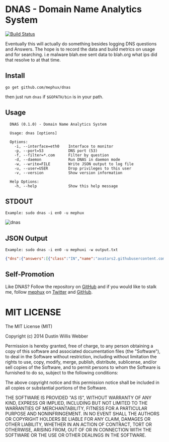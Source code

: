 # DNAS - Domain Name Analytics System
[![Build Status](https://drone.io/github.com/mephux/dnas/status.png)](https://drone.io/github.com/mephux/dnas/latest)

Eventually this will actually do something besides logging DNS questions and Answers. 
The hope is to record the data and build metrics on usage and for searching. i.e malware blah.exe sent data to blah.org what ips did that resolve to at that time.

## Install

  `go get github.com/mephux/dnas`

  then just run `dnas` if `$GOPATH/bin` is in your path.

## Usage

```
  DNAS (0.1.0) - Domain Name Analytics System

  Usage: dnas [options]

  Options:
    -i, --interface=eth0    Interface to monitor
    -p, --port=53           DNS port (53)
    -f, --filter=*.com      Filter by question
    -d, --daemon            Run DNAS in daemon mode
    -w, --write=FILE        Write JSON output to log file
    -u, --user=USER         Drop privileges to this user
    -v, --version           Show version information

  Help Options:
    -h, --help              Show this help message
```

## STDOUT

  `Example: sudo dnas -i en0 -u mephux`

  ![dnas](https://raw.githubusercontent.com/mephux/dnas/master/screenshot/dnas-output.png)


## JSON Output

  `Example: sudo dnas -i en0 -u mephuxi -w output.txt`

  ```json
  {"dns":{"answers":[{"class":"IN","name":"avatars2.githubusercontent.com.","record":"CNAME","data":"github.map.fastly.net.","ttl":"1099","created_at":"2014-08-17T17:10:38.194959151-04:00","updated_at":"2014-08-17T17:10:38.194959229-04:00","active":true},{"class":"IN","name":"github.map.fastly.net.","record":"A","data":"199.27.76.133","ttl":"4","created_at":"2014-08-17T17:10:38.194963092-04:00","updated_at":"2014-08-17T17:10:38.194963118-04:00","active":true}],"question":"avatars2.githubusercontent.com.","length":150},"dstip":"172.16.1.19","protocol":"UDP","srcip":"172.16.1.1","timestamp":"2014-08-17T17:10:38.19486575-04:00","packet":"i4WBgAABAAIAAAAACGF2YXRhcnMyEWdpdGh1YnVzZXJjb250ZW50A2NvbQAAAQABCGF2YXRhcnMyEWdpdGh1YnVzZXJjb250ZW50A2NvbQAABQABAAAESwAXBmdpdGh1YgNtYXAGZmFzdGx5A25ldAAGZ2l0aHViA21hcAZmYXN0bHkDbmV0AAABAAEAAAAEAATHG0yF"}
  ```

## Self-Promotion

Like DNAS? Follow the repository on
[GitHub](https://github.com/mephux/dnas) and if
you would like to stalk me, follow [mephux](http://dweb.io/) on
[Twitter](http://twitter.com/mephux) and
[GitHub](https://github.com/mephux).

# MIT LICENSE

The MIT License (MIT)

Copyright (c) 2014 Dustin Willis Webber

Permission is hereby granted, free of charge, to any person obtaining a copy
of this software and associated documentation files (the "Software"), to deal
in the Software without restriction, including without limitation the rights
to use, copy, modify, merge, publish, distribute, sublicense, and/or sell
copies of the Software, and to permit persons to whom the Software is
furnished to do so, subject to the following conditions:

The above copyright notice and this permission notice shall be included in
all copies or substantial portions of the Software.

THE SOFTWARE IS PROVIDED "AS IS", WITHOUT WARRANTY OF ANY KIND, EXPRESS OR
IMPLIED, INCLUDING BUT NOT LIMITED TO THE WARRANTIES OF MERCHANTABILITY,
FITNESS FOR A PARTICULAR PURPOSE AND NONINFRINGEMENT. IN NO EVENT SHALL THE
AUTHORS OR COPYRIGHT HOLDERS BE LIABLE FOR ANY CLAIM, DAMAGES OR OTHER
LIABILITY, WHETHER IN AN ACTION OF CONTRACT, TORT OR OTHERWISE, ARISING FROM,
OUT OF OR IN CONNECTION WITH THE SOFTWARE OR THE USE OR OTHER DEALINGS IN
THE SOFTWARE.
